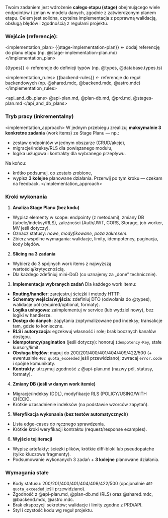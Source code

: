 
Twoim zadaniem jest wdrożenie **całego etapu (stage)** obejmującego wiele endpointów i zmian w modelu danych, zgodnie z zatwierdzonym planem etapu. Celem jest solidna, czytelna implementacja z poprawną walidacją, obsługą błędów i zgodnością z regułami projektu.

### Wejście (referencje):

<implementation_plan>
{{stage-implementation-plan}} ← dodaj referencję do planu etapu (np. @stage-implementation-plan.md)
</implementation_plan>

<types>
{{types}} ← referencje do definicji typów (np. @types, @database.types.ts)
</types>

<implementation_rules>
{{backend-rules}} ← referencje do reguł backendowych (np. @shared.mdc, @backend.mdc, @astro.mdc)
</implementation_rules>

<api_and_db_plans>
@api-plan.md, @plan-db.md, @prd.md, @stages-plan.md
</api_and_db_plans>

### Tryb pracy (inkrementalny)

<implementation_approach>
W jednym przebiegu zrealizuj **maksymalnie 3 konkretne zadania** (work items) ze Stage Planu — np.:

* zestaw endpointów w jednym obszarze (CRUD/akcje),
* migracje/indeksy/RLS dla powiązanego modułu,
* logika usługowa i kontrakty dla wybranego przepływu.

Na końcu:

* krótko podsumuj, co zostało zrobione,
* wypisz **3 kolejne** planowane działania.
  Przerwij po tym kroku — czekam na feedback.
  </implementation_approach>

### Kroki wykonania

1. **Analiza Stage Planu (bez kodu)**

* Wypisz elementy w scope: endpointy (z metodami), zmiany DB (tabele/indeksy/RLS), zależności (Auth/JWT, CORS, Storage, job worker, MV jeśli dotyczy).
* Oznacz statusy: *nowe*, *modyfikowane*, *poza zakresem*.
* Zbierz wspólne wymagania: walidacje, limity, idempotency, paginacja, kody błędów.

2. **Slicing na 3 zadania**

* Wybierz do 3 spójnych work items z najwyższą wartością/krytycznością.
* Dla każdego zdefiniuj mini-DoD (co uznajemy za „done” technicznie).

3. **Implementacja wybranych zadań**
   Dla każdego work itemu:

* **Routing/handler**: zarejestruj ścieżki i metody HTTP.
* **Schematy wejścia/wyjścia**: zdefiniuj DTO (odwołania do @types), walidacje pól (required/optional, formaty).
* **Logika usługowa**: zaimplementuj w service (lub wydziel nowy), bez logiki w handlerze.
* **Dostęp do danych**: zapytania zoptymalizowane pod indeksy; transakcje tam, gdzie to konieczne.
* **RLS i autoryzacja**: egzekwuj własność i role; brak bocznych kanałów dostępu.
* **Idempotency/pagination** (jeśli dotyczy): honoruj `Idempotency-Key`, stałe kursory/limit.
* **Obsługa błędów**: mapuj do 200/201/400/401/404/409/422/500 (+ ewentualnie `402 quota_exceeded` jeśli przewidziano); zwracaj `error.code` i spójne komunikaty.
* **Kontrakty**: utrzymuj zgodność z @api-plan.md (nazwy pól, statusy, formaty).

4. **Zmiany DB (jeśli w danym work itemie)**

* Migracje/indeksy (DDL), modyfikacje RLS (POLICY/USING/WITH CHECK).
* Krótkie uzasadnienie indeksów (na podstawie wzorców zapytań).

5. **Weryfikacja wykonania (bez testów automatycznych)**

* Lista edge-cases do ręcznego sprawdzenia.
* Krótkie kroki weryfikacji kontraktu (request/response examples).

6. **Wyjście tej iteracji**

* Wypisz artefakty: ścieżki plików, krótkie diff-bloki lub pseudopatche (tylko kluczowe fragmenty).
* Podsumowanie wykonanych 3 zadań + **3 kolejne** planowane działania.

### Wymagania stałe

* Kody statusu: 200/201/400/401/404/409/422/500 (opcjonalnie `402 quota_exceeded` jeśli przewidziano).
* Zgodność z @api-plan.md, @plan-db.md (RLS) oraz @shared.mdc, @backend.mdc, @astro.mdc.
* Brak ekspozycji sekretów; walidacje i limity zgodne z PRD/API.
* Styl i czystość kodu wg reguł projektu.